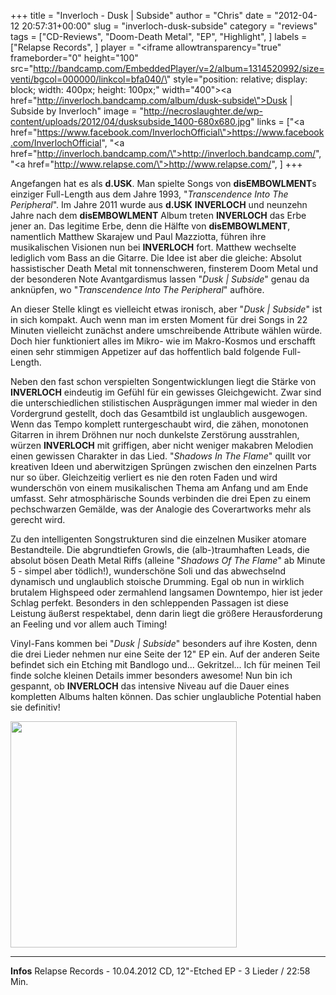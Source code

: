 +++
title = "Inverloch - Dusk | Subside"
author = "Chris"
date = "2012-04-12 20:57:31+00:00"
slug = "inverloch-dusk-subside"
category = "reviews"
tags = ["CD-Reviews", "Doom-Death Metal", "EP", "Highlight", ]
labels = ["Relapse Records", ]
player = "<iframe allowtransparency=\"true\" frameborder=\"0\" height=\"100\" src=\"http://bandcamp.com/EmbeddedPlayer/v=2/album=1314520992/size=venti/bgcol=000000/linkcol=bfa040/\" style=\"position: relative; display: block; width: 400px; height: 100px;\" width=\"400\"><a href=\"http://inverloch.bandcamp.com/album/dusk-subside\">Dusk | Subside by Inverloch</a></iframe>"
image = "http://necroslaughter.de/wp-content/uploads/2012/04/dusksubside_1400-680x680.jpg"
links = ["<a href=\"https://www.facebook.com/InverlochOfficial\">https://www.facebook.com/InverlochOfficial</a>", "<a href=\"http://inverloch.bandcamp.com/\">http://inverloch.bandcamp.com/</a>", "<a href=\"http://www.relapse.com/\">http://www.relapse.com/</a>", ]
+++



Angefangen hat es als **d.USK**. Man spielte Songs von **disEMBOWLMENT**s einziger Full-Length aus dem Jahre 1993, "_Transcendence Into The Peripheral_". Im Jahre 2011 wurde aus **d.USK** **INVERLOCH** und neunzehn Jahre nach dem **disEMBOWLMENT** Album treten **INVERLOCH** das Erbe jener an. Das legitime Erbe, denn die Hälfte von **disEMBOWLMENT**, namentlich Matthew Skarajew und Paul Mazziotta, führen ihre musikalischen Visionen nun bei **INVERLOCH** fort. Matthew wechselte lediglich vom Bass an die Gitarre. Die Idee ist aber die gleiche: Absolut hassistischer Death Metal mit tonnenschweren, finsterem Doom Metal und der besonderen Note Avantgardismus lassen "_Dusk | Subside_" genau da anknüpfen, wo "_Transcendence Into The Peripheral_" aufhöre.



An dieser Stelle klingt es vielleicht etwas ironisch, aber "_Dusk | Subside_" ist in sich kompakt. Auch wenn man im ersten Moment für drei Songs in 22 Minuten vielleicht zunächst andere umschreibende Attribute wählen würde. Doch hier funktioniert alles im Mikro- wie im Makro-Kosmos und erschafft einen sehr stimmigen Appetizer auf das hoffentlich bald folgende Full-Length.

Neben den fast schon verspielten Songentwicklungen liegt die Stärke von **INVERLOCH** eindeutig im Gefühl für ein gewisses Gleichgewicht. Zwar sind die unterschiedlichen stilistischen Ausprägungen immer mal wieder in den Vordergrund gestellt, doch das Gesamtbild ist unglaublich ausgewogen. Wenn das Tempo komplett runtergeschaubt wird, die zähen, monotonen Gitarren in ihrem Dröhnen nur noch dunkelste Zerstörung ausstrahlen, würzen **INVERLOCH** mit griffigen, aber nicht weniger makabren Melodien einen gewissen Charakter in das Lied. "_Shadows In The Flame_" quillt vor kreativen Ideen und aberwitzigen Sprüngen zwischen den einzelnen Parts nur so über. Gleichzeitig verliert es nie den roten Faden und wird wunderschön von einem musikalischen Thema am Anfang und am Ende umfasst. Sehr atmosphärische Sounds verbinden die drei Epen zu einem pechschwarzen Gemälde, was der Analogie des Coverartworks mehr als gerecht wird.

Zu den intelligenten Songstrukturen sind die einzelnen Musiker atomare Bestandteile. Die abgrundtiefen Growls, die (alb-)traumhaften Leads, die absolut bösen Death Metal Riffs (alleine "_Shadows Of The Flame_" ab Minute 5 - simpel aber tödlich!), wunderschöne Soli und das abwechselnd dynamisch und unglaublich stoische Drumming. Egal ob nun in wirklich brutalem Highspeed oder zermahlend langsamen Downtempo, hier ist jeder Schlag perfekt. Besonders in den schleppenden Passagen ist diese Leistung äußerst respektabel, denn darin liegt die größere Herausforderung an Feeling und vor allem auch Timing!

Vinyl-Fans kommen bei "_Dusk | Subside_" besonders auf ihre Kosten, denn die drei Lieder nehmen nur eine Seite der 12" EP ein. Auf der anderen Seite befindet sich ein Etching mit Bandlogo und... Gekritzel... Ich für meinen Teil finde solche kleinen Details immer besonders awesome! Nun bin ich gespannt, ob **INVERLOCH** das intensive Niveau auf die Dauer eines kompletten Albums halten können. Das schier unglaubliche Potential haben sie definitiv!

<a href="http://necroslaughter.de/wp-content/uploads/2012/04/Inverloch-Dusk-Subside-Etched-EP.jpg"><img alt="" class="alignnone size-full wp-image-8122" height="362" src="http://necroslaughter.de/wp-content/uploads/2012/04/Inverloch-Dusk-Subside-Etched-EP.jpg" title="Inverloch - Dusk | Subside Etched EP" width="362"/></a>



---
**Infos**
Relapse Records - 10.04.2012
CD, 12"-Etched EP - 3 Lieder / 22:58 Min.
